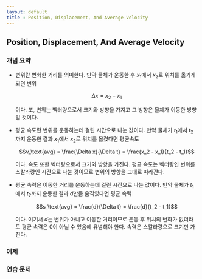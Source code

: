 ```yaml
---
layout: default
title : Position, Displacement, And Average Velocity
---
```


## Position, Displacement, And Average Velocity

### 개념 요약

- 변위란 변화한 거리를 의미한다. 만약 물체가 운동한 후 $x_1$에서 $x_2$로 위치를 옮기게 되면 변위

    $$\Delta x = x_2 − x_1$$

    이다. 또, 변위는 벡터량으로서 크기와 방향을 가지고 그 방향은 물체가 이동한 방향일 것이다.

- 평균 속도란 변위를 운동하는데 걸린 시간으로 나눈 값이다. 만약 물체가 $t_1$에서 $t_2$까지 운동한 결과 $x_1$에서 $x_2$로 위치를 옮겼다면 평균속도

    $$v_\text{avg} = \frac{\Delta x}{\Delta t} = \frac{x_2 - x_1}{t_2 - t_1}$$

    이다. 속도 또한 벡터량으로서 크기와 방향을 가진다. 평균 속도는 벡터량인 변위를 스칼라량인 시간으로 나눈 것이므로 변위의 방향을 그대로 따라간다.

- 평균 속력은 이동한 거리를 운동하는데 걸린 시간으로 나눈 값이다. 만약 물체가 $t_1$에서 $t_2$까지 운동한 결과 $d$만큼 움직였다면 평균 속력

    $$s_\text{avg} = \frac{d}{\Delta t} = \frac{d}{t_2 - t_1}$$

    이다. 여기서 $d$는 변위가 아니고 이동한 거리이므로 운동 후 위치의 변화가 없더라도 평균 속력은 $0$이 아닐 수 있음에 유념해야 한다. 속력은 스칼라량으로 크기만 가진다.

### 예제



### 연습 문제
